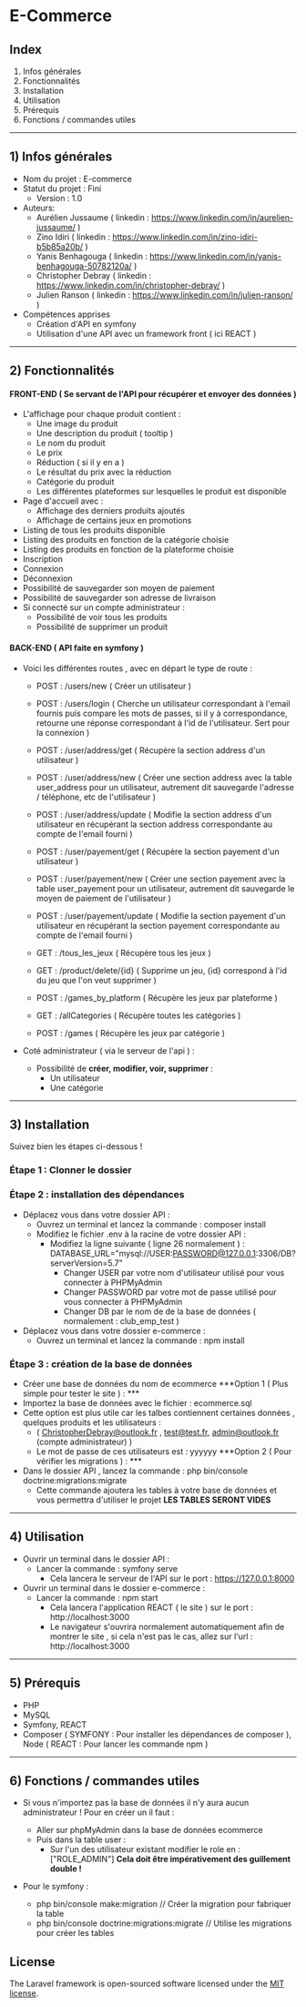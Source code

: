 # E-Commerce

## Index
1. Infos générales
2. Fonctionnalités
3. Installation
4. Utilisation
5. Prérequis
6. Fonctions / commandes utiles
___
## 1) Infos générales
- Nom du projet : E-commerce
- Statut du projet : Fini
    - Version : 1.0
- Auteurs: 
    - Aurélien Jussaume ( linkedin : https://www.linkedin.com/in/aurelien-jussaume/ )
    - Zino Idiri ( linkedin : https://www.linkedin.com/in/zino-idiri-b5b85a20b/ )
    - Yanis Benhagouga ( linkedin : https://www.linkedin.com/in/yanis-benhagouga-50782120a/ )
    - Christopher Debray  ( linkedin : https://www.linkedin.com/in/christopher-debray/ )
    - Julien Ranson ( linkedin : https://www.linkedin.com/in/julien-ranson/ )
- Compétences apprises
    - Création d'API en symfony
    - Utilisation d'une API avec un framework front ( ici REACT )
___
## 2) Fonctionnalités
#### FRONT-END ( Se servant de l'API pour récupérer et envoyer des données )
- L'affichage pour chaque produit contient :
    - Une image du produit
    - Une description du produit ( tooltip )
    - Le nom du produit
    - Le prix
    - Réduction ( si il y en a )
    - Le résultat du prix avec la réduction
    - Catégorie du produit
    - Les différentes plateformes sur lesquelles le produit est disponible
- Page d'accueil avec :
    - Affichage des derniers produits ajoutés
    - Affichage de certains jeux en promotions 
- Listing de tous les produits disponible
- Listing des produits en fonction de la catégorie choisie
- Listing des produits en fonction de la plateforme choisie
- Inscription
- Connexion 
- Déconnexion
- Possibilité de sauvegarder son moyen de paiement
- Possibilité de sauvegarder son adresse de livraison
- Si connecté sur un compte administrateur :
    - Possibilité de voir tous les produits
    - Possibilité de supprimer un produit
#### BACK-END ( API faite en symfony ) 
- Voici les différentes routes , avec en départ le type de route :
    - POST :  /users/new  ( Créer un utilisateur )
    - POST :  /users/login  ( Cherche un utilisateur correspondant à l'email fournis puis compare les mots de passes, si il y à correspondance, retourne une réponse correspondant à l'id de l'utilisateur. Sert pour la connexion )
    
    - POST :  /user/address/get  ( Récupère la section address d'un utilisateur )
    - POST :  /user/address/new  ( Créer une section address avec la table user_address pour un utilisateur, autrement dit sauvegarde l'adresse / téléphone, etc de l'utilisateur )
    - POST :  /user/address/update  ( Modifie la section address d'un utilisateur en récupérant la section address correspondante au compte de l'email fourni )

    - POST :  /user/payement/get  ( Récupère la section payement d'un utilisateur )
    - POST :  /user/payement/new  ( Créer une section payement avec la table user_payement pour un utilisateur, autrement dit sauvegarde le moyen de paiement de l'utilisateur )
    - POST :  /user/payement/update  ( Modifie la section payement d'un utilisateur en récupérant la section payement correspondante au compte de l'email fourni )

    - GET :  /tous_les_jeux  ( Récupère tous les jeux )
    - GET :  /product/delete/{id}  ( Supprime un jeu, {id} correspond à l'id du jeu que l'on veut supprimer )

    - POST :  /games_by_platform  ( Récupère les jeux par plateforme )

    - GET :  /allCategories  ( Récupère toutes les catégories )
    - POST :  /games  ( Récupère les jeux par catégorie )

- Coté administrateur ( via le serveur de l'api ) :
    - Possibilité de **créer, modifier, voir, supprimer** :
        - Un utilisateur
        - Une catégorie
___
## 3) Installation
Suivez bien les étapes ci-dessous !
###  Étape 1 : Clonner le dossier
###  Étape 2 : installation des dépendances
- Déplacez vous dans votre dossier API :
    - Ouvrez un terminal et lancez la commande : composer install
    - Modifiez le fichier .env à la racine de votre dossier API : 
        - Modifiez la ligne suivante ( ligne 26 normalement ) :  DATABASE_URL="mysql://USER:PASSWORD@127.0.0.1:3306/DB?serverVersion=5.7"
            - Changer USER par votre nom d'utilisateur utilisé pour vous connecter à PHPMyAdmin
            - Changer PASSWORD par votre mot de passe utilisé pour vous connecter à PHPMyAdmin
            - Changer DB par le nom de de la base de données ( normalement :  club_emp_test )
- Déplacez vous dans votre dossier e-commerce :
    - Ouvrez un terminal et lancez la commande : npm install
###  Étape 3 : création de la base de données
- Créer une base de données du nom de ecommerce
***Option 1 ( Plus simple pour tester le site ) : ***
- Importez la base de données avec le fichier :  ecommerce.sql
- Cette option est plus utile car les talbes contiennent certaines données , quelques produits et les utilisateurs :
    - ( ChristopherDebray@outlook.fr , test@test.fr, admin@outlook.fr (compte administrateur) )
    - Le mot de passe de ces utilisateurs est :   yyyyyy
***Option 2 ( Pour vérifier les migrations ) : ***
- Dans le dossier API , lancez la commande :  php bin/console doctrine:migrations:migrate
    - Cette commande ajoutera les tables à votre base de données et vous permettra d'utiliser le projet **LES TABLES SERONT VIDES**
___
## 4) Utilisation
- Ouvrir un terminal dans le dossier API :
    - Lancer la commande :  symfony serve
        - Cela lancera le serveur de l'API sur le port :  https://127.0.0.1:8000 
- Ouvrir un terminal dans le dossier e-commerce :
    - Lancer la commande :  npm start
        - Cela lancera l'application REACT ( le site ) sur le port :  http://localhost:3000
        - Le navigateur s'ouvrira normalement automatiquement afin de montrer le site , si cela n'est pas le cas, allez sur l'url : http://localhost:3000
___
## 5) Prérequis
- PHP 
- MySQL
- Symfony, REACT
- Composer ( SYMFONY : Pour installer les dépendances de composer ), Node ( REACT : Pour lancer les commande npm )
___
## 6) Fonctions / commandes utiles
- Si vous n'importez pas la base de données il n'y aura aucun administrateur ! Pour en créer un il faut :
    - Aller sur phpMyAdmin dans la base de données ecommerce 
    - Puis dans la table user :
        - Sur l'un des utilisateur existant modifier le role en : ["ROLE_ADMIN"] **Cela doit être impérativement des guillement double !**

- Pour le symfony :
    - php bin/console make:migration  // Créer la migration pour fabriquer la table
    - php bin/console doctrine:migrations:migrate  // Utilise les migrations pour créer les tables
## License

The Laravel framework is open-sourced software licensed under the [MIT license](https://opensource.org/licenses/MIT).
